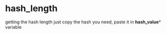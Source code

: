 # hash_length
getting the hash length 
just copy the hash you need, paste it in ****hash_value***** variable
